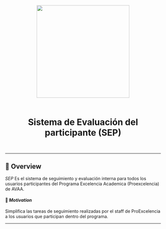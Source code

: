 <body>
    <div align="center">
        <h1 align="center">
            <img src="https://i.imgur.com/1VDMsh4.png" width="300" />
            <p></p>
          <br>Sistema de Evaluación del participante (SEP)
        </h1>
        <br>
    </div>
</body>

---

## 📍 Overview

*SEP* Es el sistema de seguimiento y evaluación interna para todos los usuarios participantes del Programa Excelencia Academica (Proexcelencia) de AVAA.

#### 🎯 *Motivation*

Simplifica las tareas de seguimiento realizadas por el staff de ProExcelencia a los usuarios que participan dentro del programa. 

---
